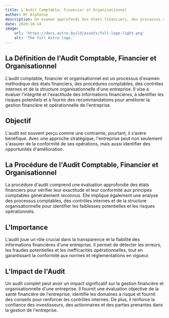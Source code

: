 ```yaml
---
title: L'Audit Comptable, Financier et Organisationnel  
author: Mr Alphonse
description: Un examen approfondi des états financiers, des processus comptables
date: 2020-10-14
image:
    url: 'https://docs.astro.build/assets/full-logo-light.png'
    alt: 'The full Astro logo.'
---
```


## La Définition de l'Audit Comptable, Financier et Organisationnel
L'audit comptable, financier et organisationnel est un processus d'examen méthodique des états financiers, des procédures comptables, des contrôles internes et de la structure organisationnelle d'une entreprise. Il vise à évaluer l'intégrité et l'exactitude des informations financières, à identifier les risques potentiels et à fournir des recommandations pour améliorer la gestion financière et opérationnelle de l'entreprise.

## Objectif 
L'audit est souvent perçu comme une contrainte, pourtant, il s’avère bénéfique. Avec une approche stratégique, l'entreprise peut non seulement s'assurer de la conformité de ses
opérations, mais aussi identifier des opportunités d'amélioration.

## La Procédure de l'Audit Comptable, Financier et Organisationnel
La procédure d'audit comprend une évaluation approfondie des états financiers pour vérifier leur exactitude et leur conformité aux principes comptables généralement reconnus. Elle implique également une analyse des processus comptables, des contrôles internes et de la structure organisationnelle pour identifier les faiblesses potentielles et les risques opérationnels.

## L'Importance 
L'audit joue un rôle crucial dans la transparence et la fiabilité des informations financières d'une entreprise. Il permet de détecter les erreurs, les fraudes potentielles et les inefficacités opérationnelles, tout en garantissant la conformité aux normes et réglementations en vigueur.

## L'Impact de l'Audit 
Un audit complet peut avoir un impact significatif sur la gestion financière et organisationnelle d'une entreprise. Il fournit une évaluation objective de la santé financière de l'entreprise, identifie les domaines à risque et fournit des conseils pour renforcer les contrôles internes. De plus, il renforce la confiance des investisseurs, des actionnaires et des parties prenantes dans la gestion de l'entreprise.